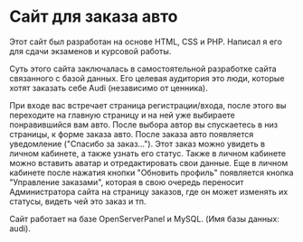 <h1>Сайт для заказа авто</h1>
<p>Этот сайт был разработан на основе HTML, CSS и PHP.
Написал я его для сдачи экзаменов и курсовой работы.</p>
<p>Суть этого сайта заключалась в самостоятельной разработке сайта связанного с базой данных.
Его целевая аудитория это люди, которые хотят заказать себе Audi (независимо от ценника).</p>
<p>При входе вас встречает страница регистрации/входа, после этого вы переходите на главную страницу и на ней уже выбираете понравившийся вам авто.
После выбора автор вы спускаетесь в низ страницы, к форме заказа авто.
После заказа авто появляется уведомление ("Спасибо за заказ...").
Этот заказ можно увидеть в личном кабинете, а также узнать его статус.
Также в личном кабинете можно вставить аватар и отредактировать свои данные.
Еще в личном кабинете после нажатия кнопки "Обновить профиль" появляется кнопка "Управление заказами", которая в свою очередь переносит Администратора сайта на страницу заказов, где он может изменять их статусы, видеть чей это заказ и тп.</p>
<p>Сайт работает на базе OpenServerPanel и MySQL. (Имя базы данных: audi).</p>
